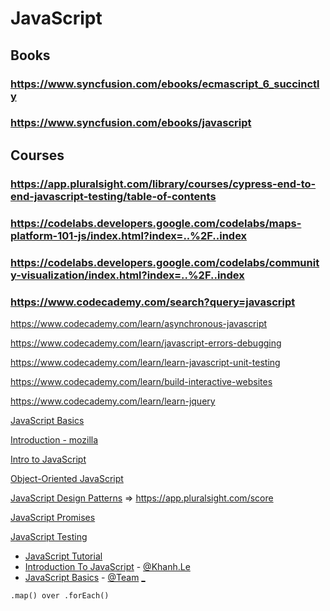 # JavaScript
## Books
### https://www.syncfusion.com/ebooks/ecmascript_6_succinctly
### https://www.syncfusion.com/ebooks/javascript
## Courses
### https://app.pluralsight.com/library/courses/cypress-end-to-end-javascript-testing/table-of-contents
### https://codelabs.developers.google.com/codelabs/maps-platform-101-js/index.html?index=..%2F..index
### https://codelabs.developers.google.com/codelabs/community-visualization/index.html?index=..%2F..index
### https://www.codecademy.com/search?query=javascript
https://www.codecademy.com/learn/asynchronous-javascript

https://www.codecademy.com/learn/javascript-errors-debugging

https://www.codecademy.com/learn/learn-javascript-unit-testing

https://www.codecademy.com/learn/build-interactive-websites

https://www.codecademy.com/learn/learn-jquery

[JavaScript Basics](https://app.ultimatecourses.com/course/javascript-basics)

[Introduction - mozilla](https://developer.mozilla.org/en-US/docs/Web/JavaScript/Guide/Introduction)

[Intro to JavaScript](https://www.udacity.com/course/intro-to-javascript--ud803)

[Object-Oriented JavaScript](https://classroom.udacity.com/courses/ud711)

[JavaScript Design Patterns](https://classroom.udacity.com/courses/ud989) => https://app.pluralsight.com/score

[JavaScript Promises](https://classroom.udacity.com/courses/ud898)

[JavaScript Testing](https://classroom.udacity.com/courses/ud549)

* [JavaScript Tutorial](https://www.sololearn.com/Course/JavaScript/)
* [Introduction To JavaScript](https://www.codecademy.com/courses/introduction-to-javascript/) - [@Khanh.Le](https://www.codecademy.com/Khanh.Le)
* [JavaScript Basics](https://app.ultimatecourses.com/course/javascript-basics) - [@Team](https://ultimatecourses.com/my-account/join-team/d7cb65fb9a7c76488e1cd6cf8686238d) [_](https://ultimatecourses.com/affiliates)


```
.map() over .forEach()
```
